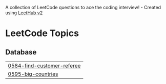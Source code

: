A collection of LeetCode questions to ace the coding interview! - Created using [LeetHub v2](https://github.com/arunbhardwaj/LeetHub-2.0)
<!---LeetCode Topics Start-->
# LeetCode Topics
## Database
|  |
| ------- |
| [0584-find-customer-referee](https://github.com/shiveshgupta75/SQL-50-LEETCODE-PRACTICE/tree/master/0584-find-customer-referee) |
| [0595-big-countries](https://github.com/shiveshgupta75/SQL-50-LEETCODE-PRACTICE/tree/master/0595-big-countries) |
<!---LeetCode Topics End-->